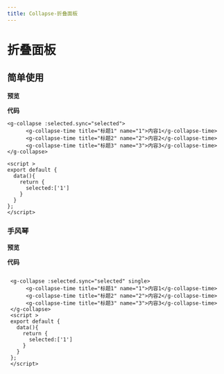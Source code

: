 ```yaml
---
title: Collapse-折叠面板
---
```


# 折叠面板


## 简单使用

**预览**

<collapse-deom1></collapse-deom1>


**代码**
~~~vue
<g-collapse :selected.sync="selected">
      <g-collapse-time title="标题1" name="1">内容1</g-collapse-time>
      <g-collapse-time title="标题2" name="2">内容2</g-collapse-time>
      <g-collapse-time title="标题3" name="3">内容3</g-collapse-time>
</g-collapse>

<script >
export default {
  data(){
    return {
      selected:['1']
    }
  }
};
</script>

~~~



### 手风琴

**预览**

<Collapse-deom></Collapse-deom>
**代码**
~~~vue

 <g-collapse :selected.sync="selected" single>
      <g-collapse-time title="标题1" name="1">内容1</g-collapse-time>
      <g-collapse-time title="标题2" name="2">内容2</g-collapse-time>
      <g-collapse-time title="标题3" name="3">内容3</g-collapse-time>
 </g-collapse>
 <script >
 export default {
   data(){
     return {
       selected:['1']
     }
   }
 };
 </script>

~~~



